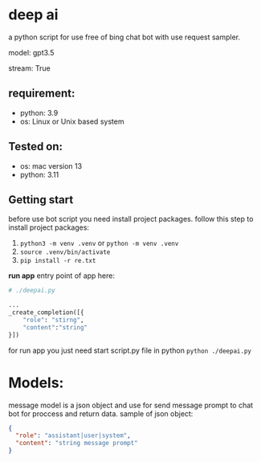 # deep ai
a python script for use free of bing chat bot with use request sampler.

model: gpt3.5

stream: True

## requirement:
- python: 3.9
- os: Linux or Unix based system

## Tested on:
- os: mac version 13
- python: 3.11

## Getting start
before use bot script you need install project packages. follow this step to install project packages:
1. `python3 -m venv .venv` or `python -m venv .venv`
2. `source .venv/bin/activate`
3. `pip install -r re.txt`

**run app**
entry point of app here:
```python
# ./deepai.py

...
_create_completion([{
    "role": "stirng",
    "content":"string"
}])
```

for run app you just need start script.py file in python
`python ./deepai.py`

# Models:
message model is a json object and use for send message prompt to chat bot 
for proccess and return data. sample of json object:
```json
{
  "role": "assistant|user|system",
  "content": "string message prompt"
}
```
